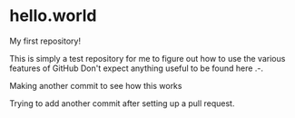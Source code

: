 # hello.world
My first repository!

This is simply a test repository for me to figure out how to use the various features of GitHub
Don't expect anything useful to be found here .-.


Making another commit to see how this works


Trying to add another commit after setting up a pull request.
